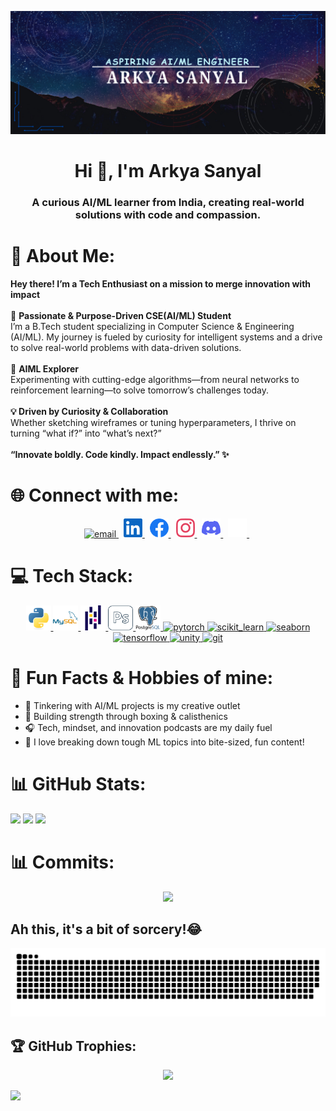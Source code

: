 <div align="center">
  
![logo](https://github.com/Arkya-Sanyal-007/Arkya-Sanyal-007/blob/main/GitHub_banner.png)
</div>

<h1 align="center">Hi 👋, I'm Arkya Sanyal </h1>
<h3 align="center">A curious AI/ML learner from India, creating real-world solutions with code and compassion.</h3>

# 💫 About Me:
**Hey there! I’m a Tech Enthusiast on a mission to merge innovation with impact**<br><br>🧠 **Passionate & Purpose-Driven CSE(AI/ML) Student**<br>I’m a B.Tech student specializing in Computer Science & Engineering (AI/ML). My journey is fueled by curiosity for intelligent systems and a drive to solve real-world problems with data-driven solutions.<br><br>🤖 **AIML Explorer**<br>Experimenting with cutting-edge algorithms—from neural networks to reinforcement learning—to solve tomorrow’s challenges today.<br><br>**💡 Driven by Curiosity & Collaboration**<br>Whether sketching wireframes or tuning hyperparameters, I thrive on turning “what if?” into “what’s next?”<br><br>**“Innovate boldly. Code kindly. Impact endlessly.” ✨**

# 🌐 Connect with me:

<div align="center">

<a href="mailto:arkyasanyal03@gmail.com" target="_blank" rel="noreferrer">
  <picture>
    <img height="30" width="30" src="https://cdn.jsdelivr.net/gh/devicons/devicon/icons/google/google-original.svg" alt="email" />
  </picture>
</a> &nbsp;
<a href="https://www.linkedin.com/in/arkya-sanyal" target="_blank" rel="noreferrer">
<picture>
<img height="30" width="30" src="https://raw.githubusercontent.com/ShahVandit8/profile-x/refs/heads/main/public/icons/socials/linkedin.svg" alt="linkedin" />
</picture>
</a> &nbsp;
<a href="https://www.facebook.com/arkya.sanyal.79" target="_blank" rel="noreferrer">
<picture>
<img height="30" width="30" src="https://raw.githubusercontent.com/ShahVandit8/profile-x/refs/heads/main/public/icons/socials/facebook.svg" alt="facebook" />
</picture>
</a> &nbsp;
<a href="https://www.instagram.com/_a.r.k.y.a_nvm_" target="_blank" rel="noreferrer">
<picture>
<img height="30" width="30" src="https://raw.githubusercontent.com/ShahVandit8/profile-x/refs/heads/main/public/icons/socials/instagram.svg" alt="instagram" />
</picture>
</a> &nbsp;
<a href="https://www.discord.com/users/arkya sanyal" target="_blank" rel="noreferrer">
<picture>
<img height="30" width="30" src="https://raw.githubusercontent.com/ShahVandit8/profile-x/refs/heads/main/public/icons/socials/discord.svg" alt="discord" />
</picture>
</a> &nbsp;
<a href="https://www.github.com/arkya-sanyal-007" target="_blank" rel="noreferrer">
<picture>
<img height="30" width="30" src="https://raw.githubusercontent.com/ShahVandit8/profile-x/refs/heads/main/public/icons/socials/github-dark.svg" alt="github" />
</picture>
</a> &nbsp;

</div>
 
# 💻 Tech Stack:

<div align="center"
  
<p align="left"> <a href="https://www.python.org" target="_blank" rel="noreferrer"> <img src="https://raw.githubusercontent.com/devicons/devicon/master/icons/python/python-original.svg" alt="python" width="40" height="40"/> </a> <a href="https://www.mysql.com/" target="_blank" rel="noreferrer"> <img src="https://raw.githubusercontent.com/devicons/devicon/master/icons/mysql/mysql-original-wordmark.svg" alt="mysql" width="40" height="40"/> </a> <a href="https://pandas.pydata.org/" target="_blank" rel="noreferrer"> <img src="https://raw.githubusercontent.com/devicons/devicon/2ae2a900d2f041da66e950e4d48052658d850630/icons/pandas/pandas-original.svg" alt="pandas" width="40" height="40"/> </a> <a href="https://www.photoshop.com/en" target="_blank" rel="noreferrer"> <img src="https://raw.githubusercontent.com/devicons/devicon/master/icons/photoshop/photoshop-line.svg" alt="photoshop" width="40" height="40"/> </a> <a href="https://www.postgresql.org" target="_blank" rel="noreferrer"> <img src="https://raw.githubusercontent.com/devicons/devicon/master/icons/postgresql/postgresql-original-wordmark.svg" alt="postgresql" width="40" height="40"/> </a> <a href="https://pytorch.org/" target="_blank" rel="noreferrer"> <img src="https://www.vectorlogo.zone/logos/pytorch/pytorch-icon.svg" alt="pytorch" width="40" height="40"/> </a> <a href="https://scikit-learn.org/" target="_blank" rel="noreferrer"> <img src="https://upload.wikimedia.org/wikipedia/commons/0/05/Scikit_learn_logo_small.svg" alt="scikit_learn" width="40" height="40"/> </a> <a href="https://seaborn.pydata.org/" target="_blank" rel="noreferrer"> <img src="https://seaborn.pydata.org/_images/logo-mark-lightbg.svg" alt="seaborn" width="40" height="40"/> </a> <a href="https://www.tensorflow.org" target="_blank" rel="noreferrer"> <img src="https://www.vectorlogo.zone/logos/tensorflow/tensorflow-icon.svg" alt="tensorflow" width="40" height="40"/> </a> <a href="https://unity.com/" target="_blank" rel="noreferrer"> <img src="https://www.vectorlogo.zone/logos/unity3d/unity3d-icon.svg" alt="unity" width="40" height="40"/> </a> <a href="https://git-scm.com/" target="_blank" rel="noreferrer"> <img src="https://www.vectorlogo.zone/logos/git-scm/git-scm-icon.svg" alt="git" width="40" height="40"/> </a> 

</div>

# 🌱 Fun Facts & Hobbies of mine:

- 🤖 Tinkering with AI/ML projects is my creative outlet
- 🥊 Building strength through boxing & calisthenics
- 🎧 Tech, mindset, and innovation podcasts are my daily fuel
- 🧠 I love breaking down tough ML topics into bite-sized, fun content!
  

# 📊 GitHub Stats:
![](https://github-readme-stats.vercel.app/api?username=arkya-sanyal-007&theme=shadow_blue&hide_border=false&include_all_commits=true&count_private=true) ![](https://nirzak-streak-stats.vercel.app/?user=arkya-sanyal-007&theme=shadow_blue&hide_border=true)
![](https://github-readme-stats.vercel.app/api/top-langs/?username=arkya-sanyal-007&theme=shadow_blue&hide_border=true&include_all_commits=true&count_private=true&layout=compact)

# 📊 Commits:
<div align="center">

  <a href="http://www.github.com/arkya-sanyal-007">
  <img width="75%" src="https://github-readme-activity-graph.vercel.app/graph?username=arkya-sanyal-007&bg_color=000000&color=ffffff&line=22c55e&point=ffffff&area_color=000000&area=true&hide_border=true&custom_title=GitHub%20Commits%20Graph" />
</a> <br/>

</div>

## Ah this, it's a bit of sorcery!😂

<div align="center">

 ![snake gif](https://github.com/Arkya-Sanyal-007/Arkya-Sanyal-007/blob/output/github-snake-dark.svg)

</div>

## 🏆 GitHub Trophies:

<div align="center">
 
![](https://github-profile-trophy.vercel.app/?username=Arkya-Sanyal-007&theme=radical&no-frame=false&no-bg=true&margin-w=4)

</div>

[![](https://visitcount.itsvg.in/api?id=arkya-sanyal-007&icon=6&color=0)](https://visitcount.itsvg.in)
